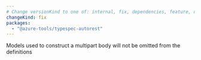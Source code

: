 ```yaml
---
# Change versionKind to one of: internal, fix, dependencies, feature, deprecation, breaking
changeKind: fix
packages:
  - "@azure-tools/typespec-autorest"
---
```


Models used to construct a multipart body will not be omitted from the definitions
